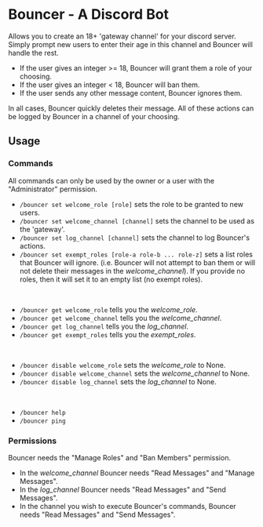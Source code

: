# Bouncer - A Discord Bot
Allows you to create an 18+ 'gateway channel' for your discord server. 
Simply prompt new users to enter their age in this channel and Bouncer will handle the rest.

- If the user gives an integer >= 18, Bouncer will grant them a role of your choosing.
- If the user gives an integer < 18, Bouncer will ban them.
- If the user sends any other message content, Bouncer ignores them.

In all cases, Bouncer quickly deletes their message.
All of these actions can be logged by Bouncer in a channel of your choosing.

## Usage

### Commands

All commands can only be used by the owner or a user with the "Administrator" permission.

- `/bouncer set welcome_role [role]` sets the role to be granted to new users.
- `/bouncer set welcome_channel [channel]` sets the channel to be used as the 'gateway'.
- `/bouncer set log_channel [channel]` sets the channel to log Bouncer's actions.
- `/bouncer set exempt_roles [role-a role-b ... role-z]` sets a list roles that Bouncer will ignore.
(i.e. Bouncer will not attempt to ban them or will not delete their messages in the *welcome_channel*).
If you provide no roles, then it will set it to an empty list (no exempt roles).

<br/>
 
- `/bouncer get welcome_role` tells you the *welcome_role*.
- `/bouncer get welcome_channel` tells you the *welcome_channel*.
- `/bouncer get log_channel` tells you the *log_channel*.
- `/bouncer get exempt_roles` tells you the *exempt_roles*.

<br/>

- `/bouncer disable welcome_role` sets the *welcome_role* to None.
- `/bouncer disable welcome_channel` sets the *welcome_channel* to None.
- `/bouncer disable log_channel` sets the *log_channel* to None.

<br/>

- `/bouncer help`
- `/bouncer ping`

### Permissions

Bouncer needs the "Manage Roles" and "Ban Members" permission.

- In the *welcome_channel* Bouncer needs "Read Messages" and "Manage Messages".
- In the *log_channel* Bouncer needs "Read Messages" and "Send Messages".
- In the channel you wish to execute Bouncer's commands, Bouncer needs "Read Messages" and "Send Messages".
